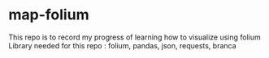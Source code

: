 # map-folium
This repo is to record my progress of learning how to visualize using folium <br>
Library needed for this repo : folium, pandas, json, requests, branca
